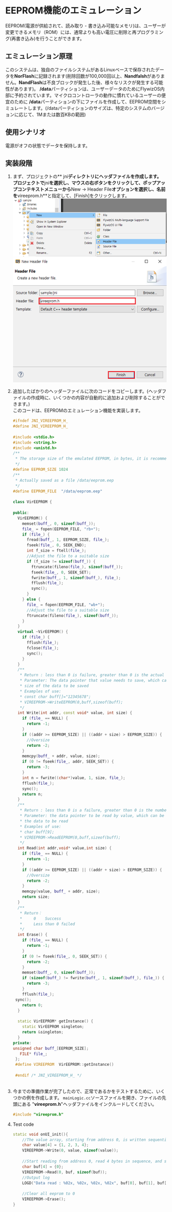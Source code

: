 # EEPROM機能のエミュレーション
 EEPROM(電源が供給されて、読み取り - 書き込み可能なメモリ)は、ユーザーが変更できるメモリ（ROM）には、通常よりも高い電圧に削除と再プログラミング(再書き込み)を行うことができます。

## エミュレーション原理
 このシステムは、独自のファイルシステムがあるLinuxベースで保存されたデータを**NorFlash**に記録されます(削除回数が100,000回以上、**Nandfalsh**がありません。**NandFlash**は不良ブロックが発生した後、様々なリスクが発生する可能性があります)。
 **/data**パーティションは、ユーザーデータのためにFlywizOS内部に予約されています。マイクロコントローラの動作に慣れているユーザーの便宜のために **/data**パーティションの下にファイルを作成して、EEPROM空間をシミュレートします。(/dataパーティションのサイズは、特定のシステムのバージョンに応じて、1Mまたは数百KBの範囲)

## 使用シナリオ
電源がオフの状態でデータを保持します。

## 実装段階
1. まず、プロジェクトの** jni**ディレクトリにヘッダファイルを作成します。  
   プロジェクトで**jni**を選択し、マウスの右ボタンをクリックして、ポップアップコンテキストメニューから**New -> Header File**オプションを選択し、名前を**vireeprom.h**と指定して、[Finish]をクリックします。   
  ![](assets/create_head_file.png)  
  ![](assets/create_head_file2.png)  

2. 追加したばかりのヘッダーファイルに次のコードをコピーします。(ヘッダファイルの作成時に、いくつかの内容が自動的に追加および削除することができます。)  
   このコードは、EEPROMのエミュレーション機能を実装します。
   ```c++
   #ifndef JNI_VIREEPROM_H_
   #define JNI_VIREEPROM_H_
     
   #include <stdio.h>
   #include <string.h>
   #include <unistd.h>
   /**
    * The storage size of the emulated EEPROM, in bytes, it is recommended not to be too large
    */
   #define EEPROM_SIZE 1024
   /**
    * Actually saved as a file /data/eeprom.eep
    */
   #define EEPROM_FILE  "/data/eeprom.eep"
   
   class VirEEPROM {
   
   public:
     VirEEPROM() {
       memset(buff_, 0, sizeof(buff_));
       file_ = fopen(EEPROM_FILE, "rb+");
       if (file_) {
         fread(buff_, 1, EEPROM_SIZE, file_);
         fseek(file_, 0, SEEK_END);
         int f_size = ftell(file_);
         //Adjust the file to a suitable size
         if (f_size != sizeof(buff_)) {
           ftruncate(fileno(file_), sizeof(buff_));
           fseek(file_, 0, SEEK_SET);
           fwrite(buff_, 1, sizeof(buff_), file_);
           fflush(file_);
           sync();
         }
       } else {
         file_ = fopen(EEPROM_FILE, "wb+");
         //Adjust the file to a suitable size
         ftruncate(fileno(file_), sizeof(buff_));
       }
     }
     virtual ~VirEEPROM() {
       if (file_) {
         fflush(file_);
         fclose(file_);
         sync();
       }
     }
     /**
      * Return : less than 0 is failure, greater than 0 is the actual number of bytes written
      * Parameter: The data pointer that value needs to save, which can be a structure pointer, char*, int*..., size is the
      * size of the data to be saved
      * Examples of use:
      * const char buff[]="12345678";
      * VIREEPROM->WriteEEPROM(0,buff,sizeof(buff);
      */
     int Write(int addr, const void* value, int size) {
       if (file_ == NULL) {
         return -1;
       }
       if ((addr >= EEPROM_SIZE) || ((addr + size) > EEPROM_SIZE)) {
         //Oversize
         return -2;
       }
       memcpy(buff_ + addr, value, size);
       if (0 != fseek(file_, addr, SEEK_SET)) {
         return -3;
       }
       int n = fwrite((char*)value, 1, size, file_);
       fflush(file_);
       sync();
       return n;
     }
     /**
      * Return : less than 0 is a failure, greater than 0 is the number of bytes actually read
      * Parameter: the data pointer to be read by value, which can be a structure pointer, char*, int*..., size is the size of
      * the data to be read
      * Examples of use:
      * char buff[9];
      * VIREEPROM->ReadEEPROM(0,buff,sizeof(buff);
      */
     int Read(int addr,void* value,int size) {
       if (file_ == NULL) {
         return -1;
       }
       if ((addr >= EEPROM_SIZE) || ((addr + size) > EEPROM_SIZE)) {
         //Oversize
         return -2;
       }
       memcpy(value, buff_ + addr, size);
       return size;
     }
     /**
      * Return：
      *     0    Success
      *     Less than 0 failed
      */
     int Erase() {
       if (file_ == NULL) {
         return -1;
       }
       if (0 != fseek(file_, 0, SEEK_SET)) {
         return -2;
       }
       memset(buff_, 0, sizeof(buff_));
       if (sizeof(buff_) != fwrite(buff_, 1, sizeof(buff_), file_)) {
         return -3;
       }
       fflush(file_);
    sync();
       return 0;
     }
      
     static VirEEPROM* getInstance() {
       static VirEEPROM singleton;
       return &singleton;
     }
   private:
   unsigned char buff_[EEPROM_SIZE];
      FILE* file_;
    };
    #define VIREEPROM  VirEEPROM::getInstance()
   
    #endif /* JNI_VIREEPROM_H_ */
    
   ```   
3. 今までの準備作業が完了したので、正常であるかをテストするために、いくつかの例を作成します。
   `mainLogic.cc`ソースファイルを開き、ファイルの先頭にある "**vireeprom.h**"ヘッダファイルをインクルードしてください。
    ```c++
    #include "vireeprom.h"
    ```
   
4. Test code   
    ```c++
    static void onUI_init(){
        //The value array, starting from address 0, is written sequentially
        char value[4] = {1, 2, 3, 4};
        VIREEPROM->Write(0, value, sizeof(value));

        //Start reading from address 0, read 4 bytes in sequence, and save the read content in buf
        char buf[4] = {0};
        VIREEPROM->Read(0, buf, sizeof(buf));
        //Output log
        LOGD("Data read : %02x, %02x, %02x, %02x", buf[0], buf[1], buf[2], buf[3]);
      
        //Clear all eeprom to 0
        VIREEPROM->Erase();
    }
    ```

   
